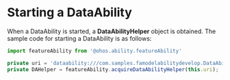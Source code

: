 # Starting a DataAbility


When a DataAbility is started, a **DataAbilityHelper** object is obtained. The sample code for starting a DataAbility is as follows:

```ts
import featureAbility from '@ohos.ability.featureAbility'
```
```ts
private uri = 'dataability:///com.samples.famodelabilitydevelop.DataAbility';
private DAHelper = featureAbility.acquireDataAbilityHelper(this.uri);
```
